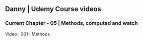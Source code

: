 ## Danny | Udemy Course videos

### Current Chapter - 05 | Methods, computed and watch

Video : 001 : Methods
